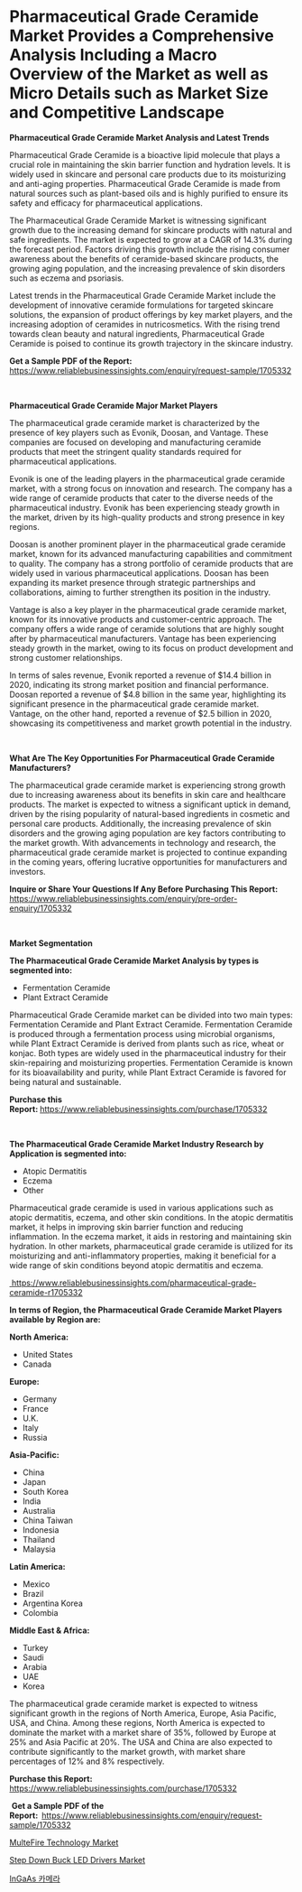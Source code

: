<p><h1>Pharmaceutical Grade Ceramide Market Provides a Comprehensive Analysis Including a Macro Overview of the Market as well as Micro Details such as Market Size and Competitive Landscape</h1></p><p><strong>Pharmaceutical Grade Ceramide Market Analysis and Latest Trends</strong></p>
<p><p>Pharmaceutical Grade Ceramide is a bioactive lipid molecule that plays a crucial role in maintaining the skin barrier function and hydration levels. It is widely used in skincare and personal care products due to its moisturizing and anti-aging properties. Pharmaceutical Grade Ceramide is made from natural sources such as plant-based oils and is highly purified to ensure its safety and efficacy for pharmaceutical applications.</p><p>The Pharmaceutical Grade Ceramide Market is witnessing significant growth due to the increasing demand for skincare products with natural and safe ingredients. The market is expected to grow at a CAGR of 14.3% during the forecast period. Factors driving this growth include the rising consumer awareness about the benefits of ceramide-based skincare products, the growing aging population, and the increasing prevalence of skin disorders such as eczema and psoriasis.</p><p>Latest trends in the Pharmaceutical Grade Ceramide Market include the development of innovative ceramide formulations for targeted skincare solutions, the expansion of product offerings by key market players, and the increasing adoption of ceramides in nutricosmetics. With the rising trend towards clean beauty and natural ingredients, Pharmaceutical Grade Ceramide is poised to continue its growth trajectory in the skincare industry.</p></p>
<p><strong>Get a Sample PDF of the Report:&nbsp;</strong> <a href="https://www.reliablebusinessinsights.com/enquiry/request-sample/1705332">https://www.reliablebusinessinsights.com/enquiry/request-sample/1705332</a></p>
<p>&nbsp;</p>
<p><strong>Pharmaceutical Grade Ceramide Major Market Players</strong></p>
<p><p>The pharmaceutical grade ceramide market is characterized by the presence of key players such as Evonik, Doosan, and Vantage. These companies are focused on developing and manufacturing ceramide products that meet the stringent quality standards required for pharmaceutical applications.</p><p>Evonik is one of the leading players in the pharmaceutical grade ceramide market, with a strong focus on innovation and research. The company has a wide range of ceramide products that cater to the diverse needs of the pharmaceutical industry. Evonik has been experiencing steady growth in the market, driven by its high-quality products and strong presence in key regions.</p><p>Doosan is another prominent player in the pharmaceutical grade ceramide market, known for its advanced manufacturing capabilities and commitment to quality. The company has a strong portfolio of ceramide products that are widely used in various pharmaceutical applications. Doosan has been expanding its market presence through strategic partnerships and collaborations, aiming to further strengthen its position in the industry.</p><p>Vantage is also a key player in the pharmaceutical grade ceramide market, known for its innovative products and customer-centric approach. The company offers a wide range of ceramide solutions that are highly sought after by pharmaceutical manufacturers. Vantage has been experiencing steady growth in the market, owing to its focus on product development and strong customer relationships.</p><p>In terms of sales revenue, Evonik reported a revenue of $14.4 billion in 2020, indicating its strong market position and financial performance. Doosan reported a revenue of $4.8 billion in the same year, highlighting its significant presence in the pharmaceutical grade ceramide market. Vantage, on the other hand, reported a revenue of $2.5 billion in 2020, showcasing its competitiveness and market growth potential in the industry.</p></p>
<p>&nbsp;</p>
<p><strong>What Are The Key Opportunities For Pharmaceutical Grade Ceramide Manufacturers?</strong></p>
<p><p>The pharmaceutical grade ceramide market is experiencing strong growth due to increasing awareness about its benefits in skin care and healthcare products. The market is expected to witness a significant uptick in demand, driven by the rising popularity of natural-based ingredients in cosmetic and personal care products. Additionally, the increasing prevalence of skin disorders and the growing aging population are key factors contributing to the market growth. With advancements in technology and research, the pharmaceutical grade ceramide market is projected to continue expanding in the coming years, offering lucrative opportunities for manufacturers and investors.</p></p>
<p><strong>Inquire or Share Your Questions If Any Before Purchasing This Report:</strong> <a href="https://www.reliablebusinessinsights.com/enquiry/pre-order-enquiry/1705332">https://www.reliablebusinessinsights.com/enquiry/pre-order-enquiry/1705332</a></p>
<p>&nbsp;</p>
<p><strong>Market Segmentation</strong></p>
<p><strong>The Pharmaceutical Grade Ceramide Market Analysis by types is segmented into:</strong></p>
<p><ul><li>Fermentation Ceramide</li><li>Plant Extract Ceramide</li></ul></p>
<p><p>Pharmaceutical Grade Ceramide market can be divided into two main types: Fermentation Ceramide and Plant Extract Ceramide. Fermentation Ceramide is produced through a fermentation process using microbial organisms, while Plant Extract Ceramide is derived from plants such as rice, wheat or konjac. Both types are widely used in the pharmaceutical industry for their skin-repairing and moisturizing properties. Fermentation Ceramide is known for its bioavailability and purity, while Plant Extract Ceramide is favored for being natural and sustainable.</p></p>
<p><strong>Purchase this Report:&nbsp;</strong><a href="https://www.reliablebusinessinsights.com/purchase/1705332">https://www.reliablebusinessinsights.com/purchase/1705332</a></p>
<p>&nbsp;</p>
<p><strong>The Pharmaceutical Grade Ceramide Market Industry Research by Application is segmented into:</strong></p>
<p><ul><li>Atopic Dermatitis</li><li>Eczema</li><li>Other</li></ul></p>
<p><p>Pharmaceutical grade ceramide is used in various applications such as atopic dermatitis, eczema, and other skin conditions. In the atopic dermatitis market, it helps in improving skin barrier function and reducing inflammation. In the eczema market, it aids in restoring and maintaining skin hydration. In other markets, pharmaceutical grade ceramide is utilized for its moisturizing and anti-inflammatory properties, making it beneficial for a wide range of skin conditions beyond atopic dermatitis and eczema.</p></p>
<p><a href="https://www.reliablebusinessinsights.com/pharmaceutical-grade-ceramide-r1705332">&nbsp;https://www.reliablebusinessinsights.com/pharmaceutical-grade-ceramide-r1705332</a></p>
<p><strong>In terms of Region, the Pharmaceutical Grade Ceramide Market Players available by Region are:</strong></p>
<p>
    <p> <strong> North America: </strong>
        <ul>
            <li>United States</li>
            <li>Canada</li>
        </ul>
        </p> 
    <p> <strong> Europe: </strong>
        <ul>
            <li>Germany</li>
            <li>France</li>
            <li>U.K.</li>
            <li>Italy</li>
            <li>Russia</li>
        </ul>
        </p> 
    <p> <strong> Asia-Pacific: </strong>
        <ul>
            <li>China</li>
            <li>Japan</li>
            <li>South Korea</li>
            <li>India</li>
            <li>Australia</li>
            <li>China Taiwan</li>
            <li>Indonesia</li>
            <li>Thailand</li>
            <li>Malaysia</li>
        </ul>
        </p> 
    <p> <strong> Latin America: </strong>
        <ul>
            <li>Mexico</li>
            <li>Brazil</li>
            <li>Argentina Korea</li>
            <li>Colombia</li>
        </ul>
        </p> 
    <p> <strong> Middle East & Africa: </strong>
        <ul>
            <li>Turkey</li>
            <li>Saudi</li>
            <li>Arabia</li>
            <li>UAE</li>
            <li>Korea</li>
        </ul>
    </p>
    </p>
<p><p>The pharmaceutical grade ceramide market is expected to witness significant growth in the regions of North America, Europe, Asia Pacific, USA, and China. Among these regions, North America is expected to dominate the market with a market share of 35%, followed by Europe at 25% and Asia Pacific at 20%. The USA and China are also expected to contribute significantly to the market growth, with market share percentages of 12% and 8% respectively.</p></p>
<p><strong>Purchase this Report: </strong><a href="https://www.reliablebusinessinsights.com/purchase/1705332">https://www.reliablebusinessinsights.com/purchase/1705332</a></p>
<p>&nbsp;<strong>Get a Sample PDF of the Report:&nbsp;&nbsp;</strong><a href="https://www.reliablebusinessinsights.com/enquiry/request-sample/1705332">https://www.reliablebusinessinsights.com/enquiry/request-sample/1705332</a></p>
<p><strong></strong></p>
<p><p><a href="https://issuu.com/reportprime-2/docs/multefire-technology-market-size-2030.pptx">MulteFire Technology Market</a></p><p><a href="https://view.publitas.com/reportprime-1/step-down-buck-led-drivers-market-size-share-trends-analysis-report-by-product-max-dc-voltage-range-30v-max-dc-voltage-range-30v-and-segment-forecasts-2024-2031/">Step Down Buck LED Drivers Market</a></p><p><a href="https://github.com/PercyHagernes9778/Market-Research-Report-List-2/blob/main/1018720189202.md">InGaAs 카메라</a></p></p>